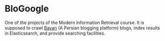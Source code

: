 # BloGoogle
One of the projects of the Modern Information Retrieval course. It is supposed to crawl [Bayan](https://blog.ir/) (A Persian blogging platform) blogs, index results in Elasticsearch, and provide searching facilities.
